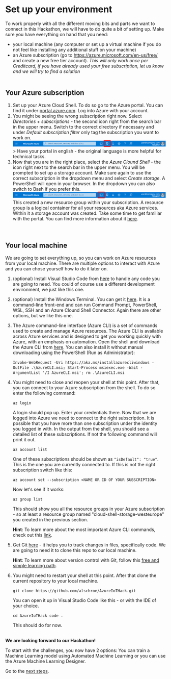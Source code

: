# Set up your environment

To work properly with all the different moving bits and parts we want to connect in this Hackathon, we will have to do quite a bit of setting up. Make sure you have everything on hand that you need:

- your local machine (any computer or set up a virtual machine if you do not feel like installing any additional stuff on your machine)
- an Azure subscription (go to https://azure.microsoft.com/en-us/free/ and create a new free tier account). *This will only work once per Creditcard, if you have already used your free subscription, let us know and we will try to find a solution*
  <br>
  <br>

## Your Azure subscription

1. Set up your Azure Cloud Shell. To do so go to the Azure portal. You can find it under [portal.azure.com](https://portal.azure.com). Log into Azure with your account.
1. You might be seeing the wrong subscription right now. Select _Directories + subscriptions_ - the second icon right from the search bar in the upper menu. Switch to the correct directory if necessary and under _Default subscription filter_ only tag the subscription you want to work on.
   ![Image of the upper bar in the Azure portal with focus on the Directories + subscriptions icon](/images/00portalsub.png) > Have your portal in english - the original language is more helpful for technical tasks.
1. Now that you are in the right place, select the _Azure Clound Shell_ - the icon right next to the search bar in the upper menu. You will be prompted to set up a storage account. Make sure again to use the correct subscription in the dropdown menu and select _Create storage_. A PowerShell will open in your browser. In the dropdown you can also switch to Bash if you prefer this.
   ![Image of the upper bar in the Azure portal with focus on the Cloud Shell icon](/images/00portalshell.png)
   This created a new resource group within your subscription. A resource group is a logical container for all your resources aka Azure services. Within it a storage account was created.
   Take some time to get familiar with the portal. You can find more information about it [here](https://docs.microsoft.com/en-us/azure/azure-portal/azure-portal-overview). <br>
   <br>
   <br>

## Your local machine

We are going to set everything up, so you can work on Azure resources from your local machine. There are multiple options to interact with Azure and you can chose yourself how to do it later on.

1. (optional) Install Visual Studio Code from [here](https://code.visualstudio.com/Download) to handle any code you are going to need. You could of course use a different development environment, we just like this one.
1. (optional) Install the Windows Terminal. You can get it [here](https://www.microsoft.com/en-us/p/windows-terminal/9n0dx20hk701?activetab=pivot:overviewtab). It is a command-line front-end and can run Command Prompt, PowerShell, WSL, SSH and an Azure Clound Shell Connector. Again there are other options, but we like this one.
1. The Azure command-line interface (Azure CLI) is a set of commands used to create and manage Azure resources. The Azure CLI is available across Azure services and is designed to get you working quickly with Azure, with an emphasis on automation. Open the shell and download the Azure CLI from [here](https://docs.microsoft.com/en-us/cli/azure/install-azure-cli-windows?tabs=azure-cli). You can also install it without manual downloading using the PowerShell (Run as Administrator):
   ```shell
   Invoke-WebRequest -Uri https://aka.ms/installazurecliwindows -OutFile .\AzureCLI.msi; Start-Process msiexec.exe -Wait -ArgumentList '/I AzureCLI.msi'; rm .\AzureCLI.msi
   ```
1. You might need to close and reopen your shell at this point. After that, you can connect to your Azure subscription from the shell. To do so enter the following command:

   ```shell
   az login
   ```

   A login should pop up. Enter your credentials there. Now that we are logged into Azure we need to connect to the right subscription. It is possible that you have more than one subscription under the identity you logged in with. In the output from the shell, you should see a detailed list of these subscriptions. If not the following command will print it out.

   ```shell
   az account list
   ```

   One of these subscriptions should be shown as `"isDefault": "true"`. This is the one you are currently connected to. If this is not the right subscription switch like this:

   ```shell
   az account set --subscription <NAME OR ID OF YOUR SUBSCRIPTION>
   ```

   Now let's see if it works:

   ```shell
   az group list
   ```

   This should show you all the resource groups in your Azure subscription - so at least a resource group named "cloud-shell-storage-westeurope" you created in the previous section.

   **Hint**: To learn more about the most important Azure CLI commands, check out this [link](https://docs.microsoft.com/en-us/cli/azure/get-started-with-azure-cli).

1. Get Git [here](https://git-scm.com/downloads) - it helps you to track changes in files, specifically code. We are going to need it to clone this repo to our local machine.

   **Hint**: To learn more about version control with Git, follow this [free and simple learning path](https://docs.microsoft.com/en-us/learn/modules/intro-to-git/).

1. You might need to restart your shell at this point. After that clone the current repository to your local machine.

   ```shell
   git clone https://github.com/alschroe/AzureIoTHack.git
   ```

   You can open it up in Visual Studio Code like this - or with the IDE of your choice.

   ```shell
   cd AzureIoTHack code .
   ```

   This should do for now. <br>
   <br>

**We are looking forward to our Hackathon!**

To start with the challenges, you now have 2 options:
You can train a Machine Learning model using Automated Machine Learning or you can use the Azure Machine Learning Designer.

Go to the [next steps](./01_emu_ml.md).

